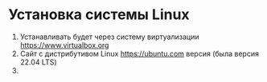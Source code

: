 # Установка системы Linux
1. Устанавливать будет через систему виртуализации https://www.virtualbox.org
2. Сайт с дистрибутивом Linux https://ubuntu.com версия (была версия 22.04 LTS)
3. 
